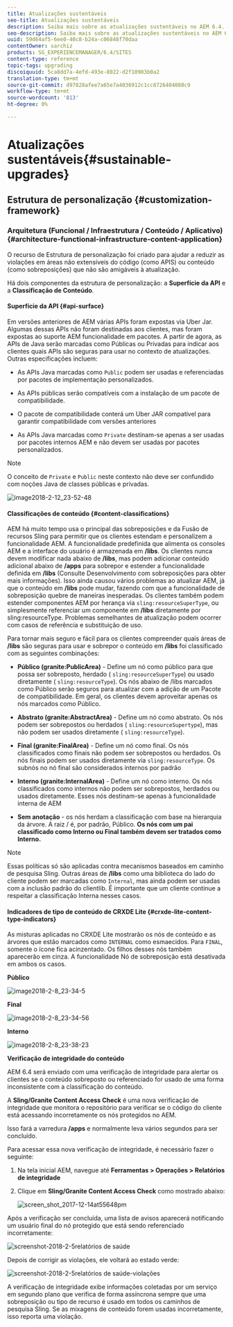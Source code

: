 ```yaml
---
title: Atualizações sustentáveis
seo-title: Atualizações sustentáveis
description: Saiba mais sobre as atualizações sustentáveis no AEM 6.4.
seo-description: Saiba mais sobre as atualizações sustentáveis no AEM 6.4.
uuid: 59d64af5-6ee0-40c8-b24a-c06848f70daa
contentOwner: sarchiz
products: SG_EXPERIENCEMANAGER/6.4/SITES
content-type: reference
topic-tags: upgrading
discoiquuid: 5ca8dd7a-4efd-493e-8022-d2f10903b0a2
translation-type: tm+mt
source-git-commit: d97828afee7a65e7a4036912c1cc8726404088c9
workflow-type: tm+mt
source-wordcount: '813'
ht-degree: 0%

---
```



# Atualizações sustentáveis{#sustainable-upgrades}

## Estrutura de personalização {#customization-framework}

### Arquitetura (Funcional / Infraestrutura / Conteúdo / Aplicativo) {#architecture-functional-infrastructure-content-application}

O recurso de Estrutura de personalização foi criado para ajudar a reduzir as violações em áreas não extensíveis do código (como APIS) ou conteúdo (como sobreposições) que não são amigáveis à atualização.

Há dois componentes da estrutura de personalização: a **Superfície da API** e a **Classificação de Conteúdo**.

#### Superfície da API {#api-surface}

Em versões anteriores de AEM várias APIs foram expostas via Uber Jar. Algumas dessas APIs não foram destinadas aos clientes, mas foram expostas ao suporte AEM funcionalidade em pacotes. A partir de agora, as APIs de Java serão marcadas como Públicas ou Privadas para indicar aos clientes quais APIs são seguras para usar no contexto de atualizações. Outras especificações incluem:

* As APIs Java marcadas como `Public` podem ser usadas e referenciadas por pacotes de implementação personalizados.

* As APIs públicas serão compatíveis com a instalação de um pacote de compatibilidade.
* O pacote de compatibilidade conterá um Uber JAR compatível para garantir compatibilidade com versões anteriores
* As APIs Java marcadas como `Private` destinam-se apenas a ser usadas por pacotes internos AEM e não devem ser usadas por pacotes personalizados.

>[!NOTE]
>
>O conceito de `Private` e `Public` neste contexto não deve ser confundido com noções Java de classes públicas e privadas.

![image2018-2-12_23-52-48](assets/image2018-2-12_23-52-48.png)

#### Classificações de conteúdo {#content-classifications}

AEM há muito tempo usa o principal das sobreposições e da Fusão de recursos Sling para permitir que os clientes estendam e personalizem a funcionalidade AEM. A funcionalidade predefinida que alimenta os consoles AEM e a interface do usuário é armazenada em **/libs**. Os clientes nunca devem modificar nada abaixo de **/libs**, mas podem adicionar conteúdo adicional abaixo de **/apps** para sobrepor e estender a funcionalidade definida em **/libs** (Consulte Desenvolvimento com sobreposições para obter mais informações). Isso ainda causou vários problemas ao atualizar AEM, já que o conteúdo em **/libs** pode mudar, fazendo com que a funcionalidade de sobreposição quebre de maneiras inesperadas. Os clientes também podem estender componentes AEM por herança via `sling:resourceSuperType`, ou simplesmente referenciar um componente em **/libs** diretamente por sling:resourceType. Problemas semelhantes de atualização podem ocorrer com casos de referência e substituição de uso.

Para tornar mais seguro e fácil para os clientes compreender quais áreas de **/libs** são seguras para usar e sobrepor o conteúdo em **/libs** foi classificado com as seguintes combinações:

* **Público (granite:PublicArea)**  - Define um nó como público para que possa ser sobreposto, herdado (  `sling:resourceSuperType`) ou usado diretamente (  `sling:resourceType`). Os nós abaixo de /libs marcados como Público serão seguros para atualizar com a adição de um Pacote de compatibilidade. Em geral, os clientes devem aproveitar apenas os nós marcados como Público.

* **Abstrato (granite:AbstractArea)**  - Define um nó como abstrato. Os nós podem ser sobrepostos ou herdados ( `sling:resourceSupertype`), mas não podem ser usados diretamente ( `sling:resourceType`).

* **Final (granite:FinalArea)**  - Define um nó como final. Os nós classificados como finais não podem ser sobrepostos ou herdados. Os nós finais podem ser usados diretamente via `sling:resourceType`. Os subnós no nó final são considerados internos por padrão

* **Interno (granite:InternalArea)**  - Define um nó como interno. Os nós classificados como internos não podem ser sobrepostos, herdados ou usados diretamente. Esses nós destinam-se apenas à funcionalidade interna de AEM

* **Sem anotação**  - os nós herdam a classificação com base na hierarquia da árvore. A raiz / é, por padrão, Público. **Os nós com um pai classificado como Interno ou Final também devem ser tratados como Interno.**

>[!NOTE]
>
>Essas políticas só são aplicadas contra mecanismos baseados em caminho de pesquisa Sling. Outras áreas de **/libs** como uma biblioteca do lado do cliente podem ser marcadas como `Internal`, mas ainda podem ser usadas com a inclusão padrão do clientlib. É importante que um cliente continue a respeitar a classificação Interna nesses casos.

#### Indicadores de tipo de conteúdo de CRXDE Lite {#crxde-lite-content-type-indicators}

As misturas aplicadas no CRXDE Lite mostrarão os nós de conteúdo e as árvores que estão marcados como `INTERNAL` como esmaecidos. Para `FINAL`, somente o ícone fica acinzentado. Os filhos desses nós também aparecerão em cinza. A funcionalidade Nó de sobreposição está desativada em ambos os casos.

**Público**

![image2018-2-8_23-34-5](assets/image2018-2-8_23-34-5.png)

**Final**

![image2018-2-8_23-34-56](assets/image2018-2-8_23-34-56.png)

**Interno**

![image2018-2-8_23-38-23](assets/image2018-2-8_23-38-23.png)

**Verificação de integridade do conteúdo**

AEM 6.4 será enviado com uma verificação de integridade para alertar os clientes se o conteúdo sobreposto ou referenciado for usado de uma forma inconsistente com a classificação do conteúdo.

A **Sling/Granite Content Access Check** é uma nova verificação de integridade que monitora o repositório para verificar se o código do cliente está acessando incorretamente os nós protegidos no AEM.

Isso fará a varredura **/apps** e normalmente leva vários segundos para ser concluído.

Para acessar essa nova verificação de integridade, é necessário fazer o seguinte:

1. Na tela inicial AEM, navegue até **Ferramentas > Operações > Relatórios de integridade**
1. Clique em **Sling/Granite Content Access Check** como mostrado abaixo:

   ![screen_shot_2017-12-14at55648pm](assets/screen_shot_2017-12-14at55648pm.png)

Após a verificação ser concluída, uma lista de avisos aparecerá notificando um usuário final do nó protegido que está sendo referenciado incorretamente:

![screenshot-2018-2-5relatórios de saúde](assets/screenshot-2018-2-5healthreports.png)

Depois de corrigir as violações, ele voltará ao estado verde:

![screenshot-2018-2-5relatórios de saúde-violações](assets/screenshot-2018-2-5healthreports-violations.png)

A verificação de integridade exibe informações coletadas por um serviço em segundo plano que verifica de forma assíncrona sempre que uma sobreposição ou tipo de recurso é usado em todos os caminhos de pesquisa Sling. Se as mixagens de conteúdo forem usadas incorretamente, isso reporta uma violação.
